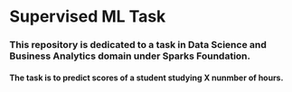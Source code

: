 # Supervised ML Task

### This repository is dedicated to a task in Data Science and Business Analytics domain under Sparks Foundation.

#### The task is to predict scores of a student studying X nunmber of hours.
